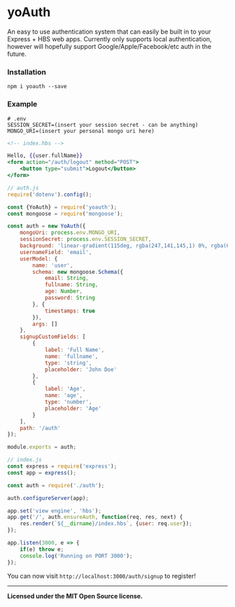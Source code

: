 # yoAuth
An easy to use authentication system that can easily be built in to your Express + HBS web apps. Currently only supports local authentication, however will hopefully support Google/Apple/Facebook/etc auth in the future.

### Installation
```
npm i yoauth --save
```

### Example
```env
# .env
SESSION_SECRET=(insert your session secret - can be anything)
MONGO_URI=(insert your personal mongo uri here)
```

```hbs
<!-- index.hbs -->

Hello, {{user.fullName}}
<form action="/auth/logout" method="POST">
    <button type="submit">Logout</button>
</form>
```

```js
// auth.js
require('dotenv').config();

const {YoAuth} = require('yoauth');
const mongoose = require('mongoose');

const auth = new YoAuth({
    mongoUri: process.env.MONGO_URI,
    sessionSecret: process.env.SESSION_SECRET,
    background: 'linear-gradient(115deg, rgba(247,141,145,1) 0%, rgba(66,189,210,1) 100%)',
    usernameField: 'email',
    userModel: {
        name: 'user',
        schema: new mongoose.Schema({
            email: String,
            fullname: String,
            age: Number,
            password: String
        }, {
            timestamps: true
        }),
        args: []
    },
    signupCustomFields: [
        {
            label: 'Full Name',
            name: 'fullname',
            type: 'string',
            placeholder: 'John Doe'
        },
        {
            label: 'Age',
            name: 'age',
            type: 'number',
            placeholder: 'Age'
        }
    ],
    path: '/auth'
});

module.exports = auth;
```

```js
// index.js
const express = require('express');
const app = express();

const auth = require('./auth');

auth.configureServer(app);

app.set('view engine', 'hbs');
app.get('/', auth.ensureAuth, function(req, res, next) {
    res.render(`${__dirname}/index.hbs`, {user: req.user});
});

app.listen(3000, e => {
    if(e) throw e;
    console.log('Running on PORT 3000');
});
```

You can now visit `http://localhost:3000/auth/signup` to register!

-----------
**Licensed under the MIT Open Source license.**